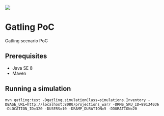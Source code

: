 [![](https://api.travis-ci.org/juancarlosmaldonadobeltran/gatling-poc.svg)](https://travis-ci.com/github/juancarlosmaldonadobeltran/gatling-poc)
# Gatling PoC

Gatling scenario PoC

## Prerequisites
* Java SE 8
* Maven

## Running a simulation

`mvn gatling:test -Dgatling.simulationClass=simulations.Inventory -DBASE_URL=http://localhost:8080/projections_war/ -DRMS_SKU_ID=89134036 -DLOCATION_ID=320 -DUSERS=10 -DRAMP_DURATION=5 -DDURATION=20`




